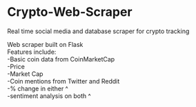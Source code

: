 # Crypto-Web-Scraper
Real time social media and database scraper for crypto tracking

Web scraper built on Flask  
Features include:  
  -Basic coin data from CoinMarketCap  
    -Price  
    -Market Cap   
  -Coin mentions from Twitter and Reddit  
    -% change in either ^  
    -sentiment analysis on both ^  
  
